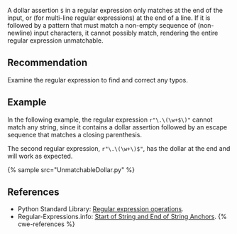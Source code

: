 A dollar assertion `$` in a regular expression only matches at the end of the input, or (for multi-line regular expressions) at the end of a line. If it is followed by a pattern that must match a non-empty sequence of (non-newline) input characters, it cannot possibly match, rendering the entire regular expression unmatchable.


## Recommendation
Examine the regular expression to find and correct any typos.


## Example
In the following example, the regular expression `r"\.\(\w+$\)"` cannot match any string, since it contains a dollar assertion followed by an escape sequence that matches a closing parenthesis.

The second regular expression, `r"\.\(\w+\)$"`, has the dollar at the end and will work as expected.

{% sample src="UnmatchableDollar.py" %}

## References
* Python Standard Library: [Regular expression operations](https://docs.python.org/library/re.html).
* Regular-Expressions.info: [Start of String and End of String Anchors](http://www.regular-expressions.info/anchors.html).
{% cwe-references %}
